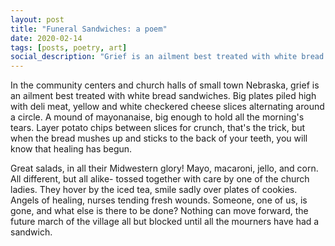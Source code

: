 ```yaml
---
layout: post
title: "Funeral Sandwiches: a poem"
date: 2020-02-14
tags: [posts, poetry, art]
social_description: "Grief is an ailment best treated with white bread sandwiches."
---
```


In the community centers and church halls of small town Nebraska,
grief is an ailment best treated with white bread sandwiches.
Big plates piled high with deli meat,
yellow and white checkered cheese slices alternating around a circle.
A mound of mayonanaise, big enough to hold all the morning's tears.
Layer potato chips between slices for crunch,
that's the trick,
but when the bread mushes up and sticks to the back of your teeth,
you will know that healing has begun.

Great salads, in all their Midwestern glory!
Mayo, macaroni, jello, and corn.
All different, but all alike-
tossed together with care by one of the church ladies.
They hover by the iced tea, smile sadly over plates of cookies.
Angels of healing, nurses tending fresh wounds.
Someone, one of us, is gone,
and what else is there to be done?
Nothing can move forward, the future march of the village
all but blocked
until all the mourners have had a sandwich.
